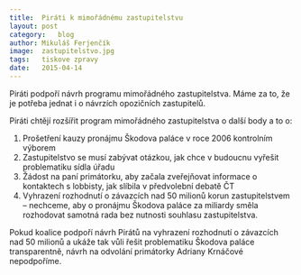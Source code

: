 ```yaml
---
title:	Piráti k mimořádnému zastupitelstvu
layout:	post
category:	blog
author:	Mikuláš Ferjenčík
image:	zastupitelstvo.jpg
tags:	tiskove zpravy
date:	2015-04-14
---
```


Piráti podpoří návrh programu mimořádného zastupitelstva. Máme za to, že je potřeba jednat i o návrzích opozičních zastupitelů.

Piráti chtějí rozšířit program mimořádného zastupitelstva o další body a to o:

1. Prošetření kauzy pronájmu Škodova paláce v roce 2006 kontrolním výborem
2. Zastupitelstvo se musí zabývat otázkou, jak chce v budoucnu vyřešit problematiku sídla úřadu
3. Žádost na paní primátorku, aby začala zveřejňovat informace o kontaktech s lobbisty, jak slíbila v předvolební debatě ČT
4. Vyhrazení rozhodnutí o závazcích nad 50 milionů korun zastupitelstvem – nechceme, aby o pronájmu Škodova paláce za miliardy směla rozhodovat samotná rada bez nutnosti souhlasu zastupitelstva.

Pokud koalice podpoří návrh Pirátů na vyhrazení rozhodnutí o závazcích nad 50 milionů a ukáže tak vůli řešit problematiku Škodova paláce transparentně, návrh na odvolání primátorky Adriany Krnáčové nepodpoříme.


